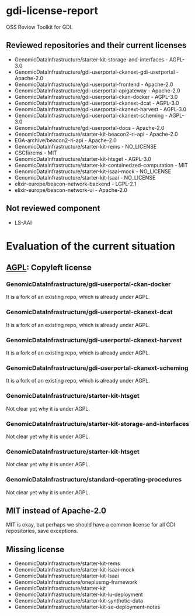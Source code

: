 # gdi-license-report
OSS Review Toolkit for GDI. 

## Reviewed repositories and their current licenses
- GenomicDataInfrastructure/starter-kit-storage-and-interfaces - AGPL-3.0
- GenomicDataInfrastructure/gdi-userportal-ckanext-gdi-userportal - Apache-2.0
- GenomicDataInfrastructure/gdi-userportal-frontend - Apache-2.0
- GenomicDataInfrastructure/gdi-userportal-apigateway - Apache-2.0
- GenomicDataInfrastructure/gdi-userportal-ckan-docker - AGPL-3.0
- GenomicDataInfrastructure/gdi-userportal-ckanext-dcat - AGPL-3.0
- GenomicDataInfrastructure/gdi-userportal-ckanext-harvest - AGPL-3.0
- GenomicDataInfrastructure/gdi-userportal-ckanext-scheming - AGPL-3.0
- GenomicDataInfrastructure/gdi-userportal-docs - Apache-2.0
- GenomicDataInfrastructure/starter-kit-beacon2-ri-api - Apache-2.0
- EGA-archive/beacon2-ri-api - Apache-2.0
- GenomicDataInfrastructure/starter-kit-rems - NO_LICENSE
- CSCfi/rems - MIT
- GenomicDataInfrastructure/starter-kit-htsget - AGPL-3.0
- GenomicDataInfrastructure/starter-kit-containerized-computation - MIT
- GenomicDataInfrastructure/starter-kit-lsaai-mock - NO_LICENSE
- GenomicDataInfrastructure/starter-kit-lsaai - NO_LICENSE
- elixir-europe/beacon-network-backend - LGPL-2.1
- elixir-europe/beacon-network-ui - Apache-2.0

## Not reviewed component
- LS-AAI

# Evaluation of the current situation

## [AGPL](https://spdx.org/licenses/AGPL-3.0.html): Copyleft license
### GenomicDataInfrastructure/gdi-userportal-ckan-docker
It is a fork of an existing repo, which is already under AGPL.

### GenomicDataInfrastructure/gdi-userportal-ckanext-dcat
It is a fork of an existing repo, which is already under AGPL.

### GenomicDataInfrastructure/gdi-userportal-ckanext-harvest
It is a fork of an existing repo, which is already under AGPL.

### GenomicDataInfrastructure/gdi-userportal-ckanext-scheming
It is a fork of an existing repo, which is already under AGPL.

### GenomicDataInfrastructure/starter-kit-htsget
Not clear yet why it is under AGPL.

### GenomicDataInfrastructure/starter-kit-storage-and-interfaces
Not clear yet why it is under AGPL.

### GenomicDataInfrastructure/starter-kit-htsget
Not clear yet why it is under AGPL.

### GenomicDataInfrastructure/standard-operating-procedures
Not clear yet why it is under AGPL.

## MIT instead of Apache-2.0
MIT is okay, but perhaps we should have a common license for all GDI repositories, save exceptions.

## Missing license
- GenomicDataInfrastructure/starter-kit-rems
- GenomicDataInfrastructure/starter-kit-lsaai-mock
- GenomicDataInfrastructure/starter-kit-lsaai
- GenomicDataInfrastructure/oneplusmg-framework
- GenomicDataInfrastructure/starter-kit
- GenomicDataInfrastructure/starter-kit-lu-deployment
- GenomicDataInfrastructure/starter-kit-synthetic-data
- GenomicDataInfrastructure/starter-kit-se-deployment-notes
